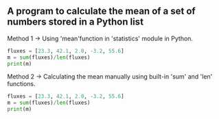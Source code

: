 
## A program to calculate the mean of a set of numbers stored in a Python list

Method 1 -> 
Using 'mean'function in 'statistics' module in Python.


```python
fluxes = [23.3, 42.1, 2.0, -3.2, 55.6]
m = sum(fluxes)/len(fluxes)
print(m)
```


Method 2 → 
Calculating the mean manually using built-in 'sum' and 'len' functions.

```python
fluxes = [23.3, 42.1, 2.0, -3.2, 55.6]
m = sum(fluxes)/len(fluxes)
print(m)
```
